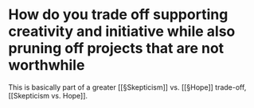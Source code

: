 # How do you trade off supporting creativity and initiative while also pruning off projects that are not worthwhile
This is basically part of a greater [[§Skepticism]] vs. [[§Hope]] trade-off, [[Skepticism vs. Hope]].

<!-- #p1 #service #Life -->

<!-- {BearID:A317C046-A8CF-48E6-8CCA-8195D6270B72-46037-000001BD93417D70} -->
